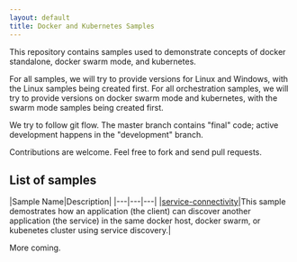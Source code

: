 ```yaml
---
layout: default
title: Docker and Kubernetes Samples
---
```


This repository contains samples used to demonstrate concepts of docker standalone, docker swarm mode, and kubernetes.

For all samples, we will try to provide versions for Linux and Windows, with the Linux samples being created first. For all orchestration samples, we will try to provide versions on docker swarm mode and kubernetes, with the swarm mode samples being created first.

We try to follow git flow. The master branch contains "final" code; active development happens in the "development" branch.

Contributions are welcome. Feel free to fork and send pull requests.

## List of samples

|Sample Name|Description|
|---|---|---|
|[service-connectivity](service-connectivity.md)|This sample demostrates how an application (the client) can discover another application (the service) in the same docker host, docker swarm, or kubenetes cluster using service discovery.|

More coming.